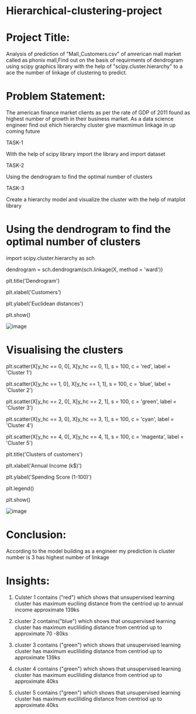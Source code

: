 # Hierarchical-clustering-project
# Project Title:
Analysis of prediction of "Mall_Customers.csv" of amrerican mall market called as phonix mall,Find out on the basis of requirments of dendrogram using scipy graphics library with the help of "scipy.cluster.hierarchy" to a ace the number of linkage of clustering to predict.


# Problem Statement:
The american finance market clients as per the rate of GDP of 2011 found as highest number of growth in their business market.
As a data science engineer find out ehich hierarchy cluster give maxmimun linkage in up coming future

TASK-1

With the help of scipy library import the library and import dataset

TASK-2

Using the dendrogram to find the optimal number of clusters

TASK-3

Create a hierarchy model and visualize the cluster with the help of matplot library

# Using the dendrogram to find the optimal number of clusters
import scipy.cluster.hierarchy as sch

dendrogram = sch.dendrogram(sch.linkage(X, method = 'ward'))

plt.title('Dendrogram')

plt.xlabel('Customers')

plt.ylabel('Euclidean distances')

plt.show()

![image](https://github.com/Pavani1326/Hierarchical-clustering-project/assets/142418770/d1bcf815-e12a-4210-8288-7e9ccba7e5d7)

# Visualising the clusters
plt.scatter(X[y_hc == 0, 0], X[y_hc == 0, 1], s = 100, c = 'red', label = 'Cluster 1')  

plt.scatter(X[y_hc == 1, 0], X[y_hc == 1, 1], s = 100, c = 'blue', label = 'Cluster 2')

plt.scatter(X[y_hc == 2, 0], X[y_hc == 2, 1], s = 100, c = 'green', label = 'Cluster 3')

plt.scatter(X[y_hc == 3, 0], X[y_hc == 3, 1], s = 100, c = 'cyan', label = 'Cluster 4')

plt.scatter(X[y_hc == 4, 0], X[y_hc == 4, 1], s = 100, c = 'magenta', label = 'Cluster 5')

plt.title('Clusters of customers')

plt.xlabel('Annual Income (k$)')

plt.ylabel('Spending Score (1-100)')

plt.legend()

plt.show()

![image](https://github.com/Pavani1326/Hierarchical-clustering-project/assets/142418770/9ccd4551-6a81-40e7-8d42-c77dbd52e809)

# Conclusion:
According to the model building as a engineer my prediction is cluster number is 3 has highest number of linkage

# Insights:
1. Culster 1 contains ("red") which shows that unsupervised learning cluster has maximum eucliing distance from the centriod up to annual income approximate 139ks
   
2. cluster 2 contains("blue") which shows that unsupervised learning cluster has maximum eucliliding distance from centriod up to approximate 70 -80ks
 
3. cluster 3 contains ("green") which shows that unsupervised learning cluster has maximum eucliliding distance from centriod up to approximate 139ks
 
4. cluster 4 contains ("green") which shows that unsupervised learning cluster has maximum eucliliding distance from centriod up to approximate 40ks
 
5. cluster 5 contains ("green") which shows that unsupervised learning cluster has maximum eucliliding distance from centriod up to approximate 40ks


